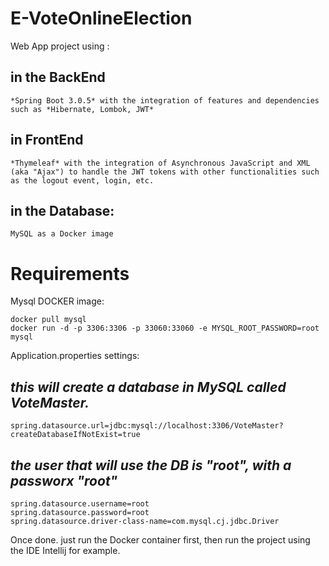 # E-VoteOnlineElection
Web App project using : <br>
## in the BackEnd  
```
*Spring Boot 3.0.5* with the integration of features and dependencies such as *Hibernate, Lombok, JWT*  
```
## in FrontEnd  
```
*Thymeleaf* with the integration of Asynchronous JavaScript and XML (aka "Ajax") to handle the JWT tokens with other functionalities such as the logout event, login, etc.  
```
## in the Database: 
```
MySQL as a Docker image 
```
# Requirements 

Mysql DOCKER image:
```
docker pull mysql
docker run -d -p 3306:3306 -p 33060:33060 -e MYSQL_ROOT_PASSWORD=root mysql
```
Application.properties settings:
## *this will create a database in MySQL called VoteMaster.*
```
spring.datasource.url=jdbc:mysql://localhost:3306/VoteMaster?createDatabaseIfNotExist=true
```
## *the user that will use the DB is "root", with a passworx "root"*
```
spring.datasource.username=root
spring.datasource.password=root
spring.datasource.driver-class-name=com.mysql.cj.jdbc.Driver
```

Once done. just run the Docker container first, then run the project using the IDE Intellij for example.
